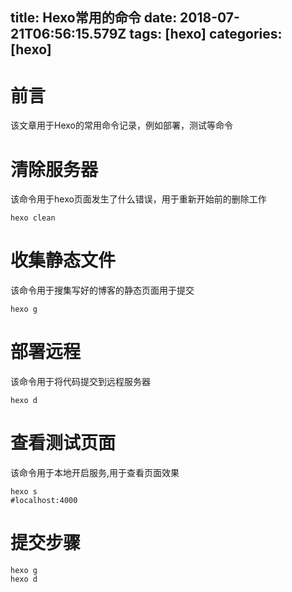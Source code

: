 title: Hexo常用的命令
date: 2018-07-21T06:56:15.579Z
tags: [hexo]
categories: [hexo]
---
# 前言
> 
该文章用于Hexo的常用命令记录，例如部署，测试等命令

<!--more-->
# 清除服务器
该命令用于hexo页面发生了什么错误，用于重新开始前的删除工作
```
hexo clean
```
# 收集静态文件
该命令用于搜集写好的博客的静态页面用于提交
```
hexo g
```
# 部署远程
该命令用于将代码提交到远程服务器
```
hexo d
```
# 查看测试页面
该命令用于本地开启服务,用于查看页面效果
```
hexo s
#localhost:4000
```
# 提交步骤
```
hexo g
hexo d
```